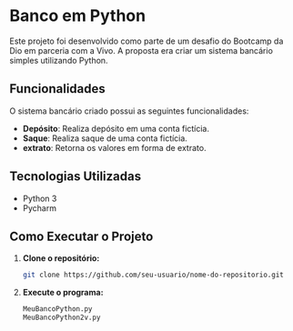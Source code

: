 # Banco em Python

Este projeto foi desenvolvido como parte de um desafio do Bootcamp da Dio em parceria com a Vivo. A proposta era criar um sistema bancário simples utilizando Python.

## Funcionalidades

O sistema bancário criado possui as seguintes funcionalidades:

- **Depósito**: Realiza depósito em uma conta fictícia.
- **Saque**: Realiza saque de uma conta fictícia.
- **extrato**: Retorna os valores em forma de extrato.

## Tecnologias Utilizadas

- Python 3
- Pycharm

## Como Executar o Projeto

1. **Clone o repositório:**
    ```bash
    git clone https://github.com/seu-usuario/nome-do-repositorio.git
    ```
2. **Execute o programa:**
    ```bash
    MeuBancoPython.py
    MeuBancoPython2v.py
    ```
